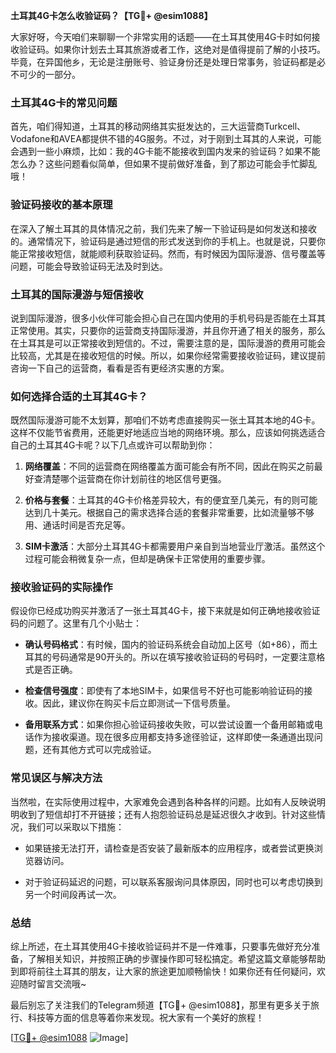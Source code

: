**土耳其4G卡怎么收验证码？【TG💪+ @esim1088】**

大家好呀，今天咱们来聊聊一个非常实用的话题——在土耳其使用4G卡时如何接收验证码。如果你计划去土耳其旅游或者工作，这绝对是值得提前了解的小技巧。毕竟，在异国他乡，无论是注册账号、验证身份还是处理日常事务，验证码都是必不可少的一部分。

### 土耳其4G卡的常见问题

首先，咱们得知道，土耳其的移动网络其实挺发达的，三大运营商Turkcell、Vodafone和AVEA都提供不错的4G服务。不过，对于刚到土耳其的人来说，可能会遇到一些小麻烦，比如：我的4G卡能不能接收到国内发来的验证码？如果不能怎么办？这些问题看似简单，但如果不提前做好准备，到了那边可能会手忙脚乱哦！

### 验证码接收的基本原理

在深入了解土耳其的具体情况之前，我们先来了解一下验证码是如何发送和接收的。通常情况下，验证码是通过短信的形式发送到你的手机上。也就是说，只要你能正常接收短信，就能顺利获取验证码。然而，有时候因为国际漫游、信号覆盖等问题，可能会导致验证码无法及时到达。

### 土耳其的国际漫游与短信接收

说到国际漫游，很多小伙伴可能会担心自己在国内使用的手机号码是否能在土耳其正常使用。其实，只要你的运营商支持国际漫游，并且你开通了相关的服务，那么在土耳其是可以正常接收到短信的。不过，需要注意的是，国际漫游的费用可能会比较高，尤其是在接收短信的时候。所以，如果你经常需要接收验证码，建议提前咨询一下自己的运营商，看看是否有更经济实惠的方案。

### 如何选择合适的土耳其4G卡？

既然国际漫游可能不太划算，那咱们不妨考虑直接购买一张土耳其本地的4G卡。这样不仅能节省费用，还能更好地适应当地的网络环境。那么，应该如何挑选适合自己的土耳其4G卡呢？以下几点或许可以帮助到你：

1. **网络覆盖**：不同的运营商在网络覆盖方面可能会有所不同，因此在购买之前最好查清楚哪个运营商在你计划前往的地区信号更强。
   
2. **价格与套餐**：土耳其的4G卡价格差异较大，有的便宜至几美元，有的则可能达到几十美元。根据自己的需求选择合适的套餐非常重要，比如流量够不够用、通话时间是否充足等。

3. **SIM卡激活**：大部分土耳其4G卡都需要用户亲自到当地营业厅激活。虽然这个过程可能会稍微复杂一点，但却是确保卡正常使用的重要步骤。

### 接收验证码的实际操作

假设你已经成功购买并激活了一张土耳其4G卡，接下来就是如何正确地接收验证码的问题了。这里有几个小贴士：

- **确认号码格式**：有时候，国内的验证码系统会自动加上区号（如+86），而土耳其的号码通常是90开头的。所以在填写接收验证码的号码时，一定要注意格式是否正确。
  
- **检查信号强度**：即使有了本地SIM卡，如果信号不好也可能影响验证码的接收。因此，建议你在购买卡后立即测试一下信号质量。

- **备用联系方式**：如果你担心验证码接收失败，可以尝试设置一个备用邮箱或电话作为接收渠道。现在很多应用都支持多途径验证，这样即使一条通道出现问题，还有其他方式可以完成验证。

### 常见误区与解决方法

当然啦，在实际使用过程中，大家难免会遇到各种各样的问题。比如有人反映说明明收到了短信却打不开链接；还有人抱怨验证码总是延迟很久才收到。针对这些情况，我们可以采取以下措施：

- 如果链接无法打开，请检查是否安装了最新版本的应用程序，或者尝试更换浏览器访问。
  
- 对于验证码延迟的问题，可以联系客服询问具体原因，同时也可以考虑切换到另一个时间段再试一次。

### 总结

综上所述，在土耳其使用4G卡接收验证码并不是一件难事，只要事先做好充分准备，了解相关知识，并按照正确的步骤操作即可轻松搞定。希望这篇文章能够帮助到即将前往土耳其的朋友，让大家的旅途更加顺畅愉快！如果你还有任何疑问，欢迎随时留言交流哦~

最后别忘了关注我们的Telegram频道【TG💪+ @esim1088】，那里有更多关于旅行、科技等方面的信息等着你来发现。祝大家有一个美好的旅程！

[[TG💪+ @esim1088](https://t.me/s/esim1088) ![Image](https://i.postimg.cc/4NQfJmqS/Snipaste-2025-05-13-00-14-12.png)]